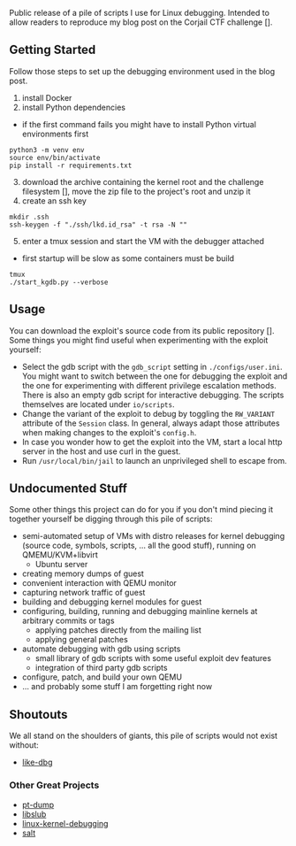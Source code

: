 Public release of a pile of scripts I use for Linux debugging.
Intended to allow readers to reproduce my blog post on the Corjail
CTF challenge [[]()].

## Getting Started
Follow those steps to set up the debugging environment used in the blog
post.
1. install Docker
2. install Python dependencies
  - if the first command fails you might have to install Python virtual
  environments first
```
python3 -m venv env
source env/bin/activate
pip install -r requirements.txt
```
3. download the archive containing the kernel root and the challenge
filesystem
[[](https://drive.proton.me/urls/8B8N7FJJZG#FOrmMUp2x0RW)],
move the zip file to the project's root and unzip it
4. create an ssh key
```
mkdir .ssh
ssh-keygen -f "./ssh/lkd.id_rsa" -t rsa -N ""
```
5. enter a tmux session and start the VM with the debugger attached
  - first startup will be slow as some containers must be build
```
tmux
./start_kgdb.py --verbose
```

## Usage

You can download the exploit's source code from its public
repository [[](https://github.com/vobst/ctf-corjail-public)].
Some things you might find useful when experimenting
with the exploit yourself:
- Select the gdb script with the `gdb_script` setting in
`./configs/user.ini`. You might want to switch between the one for
debugging the exploit and the one for experimenting with different
privilege escalation methods. There is also an empty gdb script for
interactive debugging. The scripts themselves are located under `io/scripts`.
- Change the variant of the exploit to debug by toggling the
`RW_VARIANT` attribute of the `Session` class. In general, always adapt
those attributes when making changes to the exploit's `config.h`.
- In case you wonder how to get the exploit into the VM, start a local
http server in the host and use curl in the guest.
- Run `/usr/local/bin/jail` to launch an unprivileged shell to escape
from.

## Undocumented Stuff

Some other things this project can do for you if you don't mind piecing
it together yourself be digging through this pile of scripts:
- semi-automated setup of VMs with distro releases for kernel debugging
(source code, symbols, scripts, ... all the good stuff), running on
QMEMU/KVM+libvirt
  - Ubuntu server
- creating memory dumps of guest
- convenient interaction with QEMU monitor
- capturing network traffic of guest
- building and debugging kernel modules for guest
- configuring, building, running and debugging mainline kernels at
arbitrary commits or tags
  - applying patches directly from the mailing list
  - applying general patches
- automate debugging with gdb using scripts
  - small library of gdb scripts with some useful exploit dev features
  - integration of third party gdb scripts
- configure, patch, and build your own QEMU
- ... and probably some stuff I am forgetting right now

## Shoutouts
We all stand on the shoulders of giants, this pile of scripts would
not exist without:
- [like-dbg](https://github.com/0xricksanchez/like-dbg)

### Other Great Projects
- [pt-dump](https://github.com/martinradev/gdb-pt-dump)
- [libslub](https://github.com/nccgroup/libslub)
- [linux-kernel-debugging](https://github.com/martinclauss/linux-kernel-debugging)
- [salt](https://github.com/PaoloMonti42/salt)
